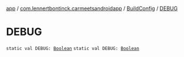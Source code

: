 [app](../../index.md) / [com.lennertbontinck.carmeetsandroidapp](../index.md) / [BuildConfig](index.md) / [DEBUG](./-d-e-b-u-g.md)

# DEBUG

`static val DEBUG: `[`Boolean`](https://kotlinlang.org/api/latest/jvm/stdlib/kotlin/-boolean/index.html)
`static val DEBUG: `[`Boolean`](https://kotlinlang.org/api/latest/jvm/stdlib/kotlin/-boolean/index.html)
